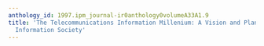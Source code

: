 ```yaml
---
anthology_id: 1997.ipm_journal-ir0anthology0volumeA33A1.9
title: 'The Telecommunications Information Millenium: A Vision and Plan for the Global
  Information Society'
---
```


